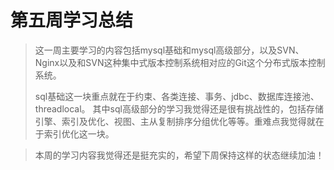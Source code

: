 # 第五周学习总结
> 这一周主要学习的内容包括mysql基础和mysql高级部分，以及SVN、Nginx以及和SVN这种集中式版本控制系统相对应的Git这个分布式版本控制系统。
> 
> sql基础这一块重点就在于约束、各类连接、事务、jdbc、数据库连接池、threadlocal。
> 其中sql高级部分的学习我觉得还是很有挑战性的，包括存储引擎、索引及优化、视图、主从复制排序分组优化等等。重难点我觉得就在于索引优化这一块。

> 本周的学习内容我觉得还是挺充实的，希望下周保持这样的状态继续加油！
